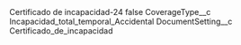 <?xml version="1.0" encoding="UTF-8"?>
<CustomMetadata xmlns="http://soap.sforce.com/2006/04/metadata" xmlns:xsi="http://www.w3.org/2001/XMLSchema-instance" xmlns:xsd="http://www.w3.org/2001/XMLSchema">
    <label>Certificado de incapacidad-24</label>
    <protected>false</protected>
    <values>
        <field>CoverageType__c</field>
        <value xsi:type="xsd:string">Incapacidad_total_temporal_Accidental</value>
    </values>
    <values>
        <field>DocumentSetting__c</field>
        <value xsi:type="xsd:string">Certificado_de_incapacidad</value>
    </values>
</CustomMetadata>
